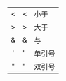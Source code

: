 |  |  |  |
| :---: | :--- | :--- |
| &lt; | &lt; | 小于 |
| &gt; | &gt; | 大于 |
| &amp; | & | 与 |
| &apos; | ' | 单引号 |
| &quot; | " | 双引号 |



